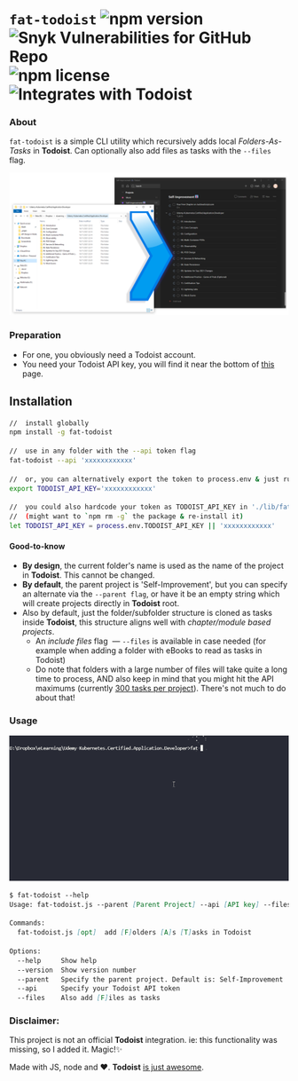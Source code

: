 # `fat-todoist` ![npm version](https://badge.fury.io/js/fat-todoist.svg) ![Snyk Vulnerabilities for GitHub Repo](https://img.shields.io/snyk/vulnerabilities/github/dan-dm/fat-todoist) ![npm license](https://img.shields.io/npm/l/fat-todoist) ![Integrates with Todoist](https://img.shields.io/badge/Integrates%20with-Todoist-red?style=flat&logo=todoist&logoColor=white)

### About
`fat-todoist` is a simple CLI utility which recursively adds local *Folders-As-Tasks* in **Todoist**. Can optionally also add files as tasks with the `--files` flag.

![fat-todoist](https://raw.githubusercontent.com/dan-dm/fat-todoist/master/assets/fat-todoist-pow.png)


### Preparation

- For one, you obviously need a Todoist account.
- You need your Todoist API key, you will find it near the bottom of [this](https://todoist.com/app/settings/integrations) page.

## Installation

```bash
//  install globally
npm install -g fat-todoist

//  use in any folder with the --api token flag
fat-todoist --api 'xxxxxxxxxxxx'

//  or, you can alternatively export the token to process.env & just run `fat-todoist` cmd
export TODOIST_API_KEY='xxxxxxxxxxxx'

//  you could also hardcode your token as TODOIST_API_KEY in './lib/fat-todoist.js' 
//  (might want to `npm rm -g` the package & re-install it)
let TODOIST_API_KEY = process.env.TODOIST_API_KEY || 'xxxxxxxxxxxx'

```
#### Good-to-know

- **By design**, the current folder's name is used as the name of the project in **Todoist**. This cannot be changed.
- **By default**, the parent project is 'Self-Improvement', but you can specify an alternate via the `--parent flag`, or have it be an empty string which will create projects directly in **Todoist** root.
- Also by default, just the folder/subfolder structure is cloned as tasks inside **Todoist**, this structure aligns well with *chapter/module based projects*.
    - An *include files* flag  ― `--files` is available in case needed (for example when adding a folder with eBooks to read as tasks in Todoist)
    - Do note that folders with a large number of files will take quite a long time to process, AND also keep in mind that you might hit the API maximums (currently [300 tasks per project](https://todoist.com/pricing#:~:text=Active%20tasks%20per%20project)). There's not much to do about that!

### Usage

![fat-todoist in action](https://raw.githubusercontent.com/dan-dm/fat-todoist/master/assets/fat-todoist-in-action.gif)

```md
$ fat-todoist --help
Usage: fat-todoist.js --parent [Parent Project] --api [API key] --files

Commands:
  fat-todoist.js [opt]  add [F]olders [A]s [T]asks in Todoist

Options:
  --help     Show help                                                 [boolean]
  --version  Show version number                                       [boolean]
  --parent   Specify the parent project. Default is: Self-Improvement
  --api      Specify your Todoist API token
  --files    Also add [F]iles as tasks
```

### Disclaimer: 

This project is not an official **Todoist** integration. ie: this functionality was missing, so I added it. Magic!✨

Made with JS, node and ❤. **Todoist** [is just awesome](https://todoist.com/).
